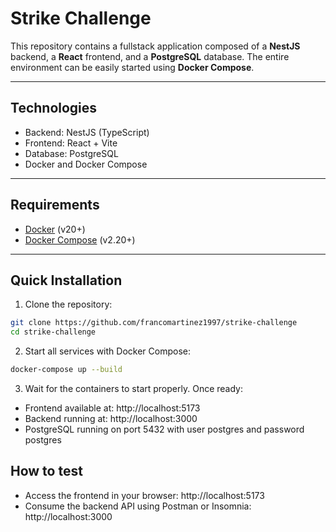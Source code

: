 # Strike Challenge

This repository contains a fullstack application composed of a **NestJS** backend, a **React** frontend, and a **PostgreSQL** database. The entire environment can be easily started using **Docker Compose**.

---

## Technologies

- Backend: NestJS (TypeScript)  
- Frontend: React + Vite  
- Database: PostgreSQL  
- Docker and Docker Compose  

---

## Requirements

- [Docker](https://docs.docker.com/get-docker/) (v20+)  
- [Docker Compose](https://docs.docker.com/compose/) (v2.20+)  

---

## Quick Installation

1. Clone the repository:

```bash
git clone https://github.com/francomartinez1997/strike-challenge
cd strike-challenge
```

2. Start all services with Docker Compose:
```bash
docker-compose up --build
```

3. Wait for the containers to start properly. Once ready:
- Frontend available at: http://localhost:5173
- Backend running at: http://localhost:3000
- PostgreSQL running on port 5432 with user postgres and password postgres

## How to test
- Access the frontend in your browser: http://localhost:5173
- Consume the backend API using Postman or Insomnia: http://localhost:3000